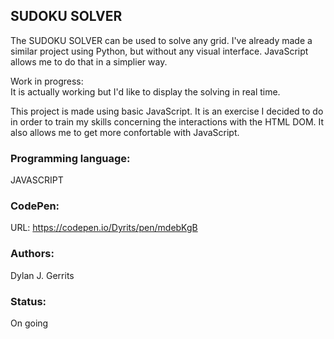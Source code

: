 ## SUDOKU SOLVER  
The SUDOKU SOLVER can be used to solve any grid. I've already made a similar project using Python, but without any visual interface. JavaScript allows me to do that in a simplier way. 

Work in progress:   
It is actually working but I'd like to display the solving in real time.  

This project is made using basic JavaScript. It is an exercise I decided to do in order to train my skills concerning the interactions with the HTML DOM. It also allows me to get more confortable with JavaScript.  

### Programming language:
JAVASCRIPT

### CodePen:
URL: https://codepen.io/Dyrits/pen/mdebKgB

### Authors:  
Dylan J. Gerrits

### Status:  
On going